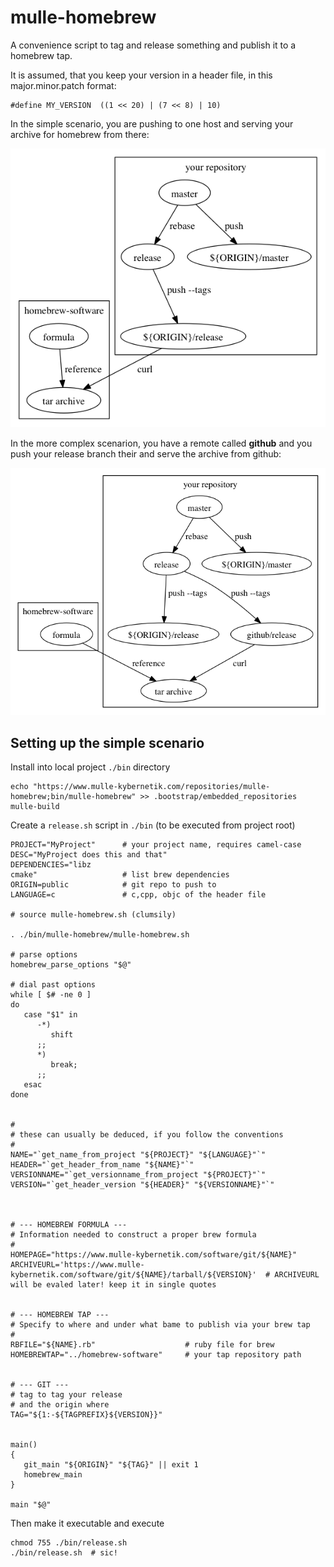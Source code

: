 # mulle-homebrew

A convenience script to tag and release something and publish it to
a homebrew tap.

It is assumed, that you keep your version in a header file,
in this major.minor.patch format:

```
#define MY_VERSION  ((1 << 20) | (7 << 8) | 10)
```

In the simple scenario, you are pushing to one host and serving your archive
for homebrew from there:


![with own host](mulle-objc-setup.png)

In the more complex scenarion, you have a remote called **github** and you
push your release branch their and serve the archive from github:

![with own host](nat-setup.png)


## Setting up the simple scenario

Install into local project `./bin` directory

```
echo "https://www.mulle-kybernetik.com/repositories/mulle-homebrew;bin/mulle-homebrew" >> .bootstrap/embedded_repositories
mulle-build
```

Create a `release.sh` script in `./bin`  (to be executed from project root)

```
PROJECT="MyProject"      # your project name, requires camel-case
DESC="MyProject does this and that"
DEPENDENCIES="libz
cmake"                   # list brew dependencies
ORIGIN=public            # git repo to push to
LANGUAGE=c               # c,cpp, objc of the header file

# source mulle-homebrew.sh (clumsily)

. ./bin/mulle-homebrew/mulle-homebrew.sh

# parse options
homebrew_parse_options "$@"

# dial past options
while [ $# -ne 0 ]
do
   case "$1" in
      -*)
         shift
      ;;
      *)
         break;
      ;;
   esac
done


#
# these can usually be deduced, if you follow the conventions
#
NAME="`get_name_from_project "${PROJECT}" "${LANGUAGE}"`"
HEADER="`get_header_from_name "${NAME}"`"
VERSIONNAME="`get_versionname_from_project "${PROJECT}"`"
VERSION="`get_header_version "${HEADER}" "${VERSIONNAME}"`"



# --- HOMEBREW FORMULA ---
# Information needed to construct a proper brew formula
#
HOMEPAGE="https://www.mulle-kybernetik.com/software/git/${NAME}"
ARCHIVEURL='https://www.mulle-kybernetik.com/software/git/${NAME}/tarball/${VERSION}'  # ARCHIVEURL will be evaled later! keep it in single quotes


# --- HOMEBREW TAP ---
# Specify to where and under what bame to publish via your brew tap
#
RBFILE="${NAME}.rb"                    # ruby file for brew
HOMEBREWTAP="../homebrew-software"     # your tap repository path


# --- GIT ---
# tag to tag your release
# and the origin where
TAG="${1:-${TAGPREFIX}${VERSION}}"


main()
{
   git_main "${ORIGIN}" "${TAG}" || exit 1
   homebrew_main
}

main "$@"
```

Then make it executable and execute


```
chmod 755 ./bin/release.sh
./bin/release.sh  # sic!
```


